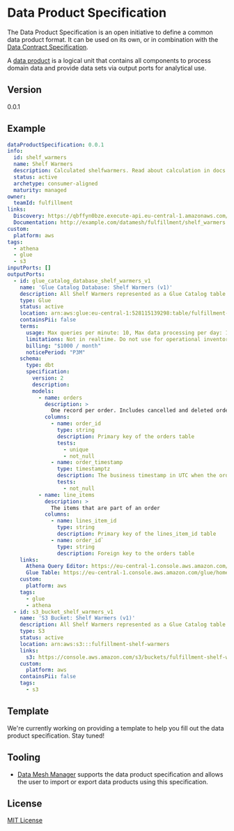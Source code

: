 # Data Product Specification

The Data Product Specification is an open initiative to define a common data product format.
It can be used on its own, or in combination with the [Data Contract Specification](https://datacontract-specification.com).

A [data product](https://www.datamesh-manager.com/learn/what-is-a-data-product) is a logical unit that contains all components to process domain data and provide data sets via output ports for analytical use.

Version
---

0.0.1

Example
---

```yaml
dataProductSpecification: 0.0.1
info:
  id: shelf_warmers
  name: Shelf Warmers
  description: Calculated shelfwarmers. Read about calculation in docs.
  status: active
  archetype: consumer-aligned
  maturity: managed
owner:
  teamId: fulfillment
links:
  Discovery: https://qbffyn0bze.execute-api.eu-central-1.amazonaws.com/prod
  Documentation: http://example.com/datamesh/fulfillment/shelf_warmers
custom:
  platform: aws
tags:
  - athena
  - glue
  - s3
inputPorts: []
outputPorts:
  - id: glue_catalog_database_shelf_warmers_v1
    name: 'Glue Catalog Database: Shelf Warmers (v1)'
    description: All Shelf Warmers represented as a Glue Catalog table
    type: Glue
    status: active
    location: arn:aws:glue:eu-central-1:528115139298:table/fulfillment-shelf-warmers/shelf_warmers
    containsPii: false
    terms:
      usage: Max queries per minute: 10, Max data processing per day: 1 TiB
      limitations: Not in realtime. Do not use for operational inventory cleaning.
      billing: "$1000 / month"
      noticePeriod: "P3M"
    schema:
      type: dbt
      specification:
        version: 2
        description:
        models:
          - name: orders
            description: >
              One record per order. Includes cancelled and deleted orders.
            columns:
              - name: order_id
                type: string
                description: Primary key of the orders table
                tests:
                  - unique
                  - not_null
              - name: order_timestamp
                type: timestamptz
                description: The business timestamp in UTC when the order was successfully registered in the source system and the payment was successful.
                tests:
                  - not_null
          - name: line_items
            description: >
              The items that are part of an order
            columns:
              - name: lines_item_id
                type: string
                description: Primary key of the lines_item_id table
              - name: order_id`
                type: string
                description: Foreign key to the orders table
    links:
      Athena Query Editor: https://eu-central-1.console.aws.amazon.com/athena/home?region=eu-central-1#/query-editor
      Glue Table: https://eu-central-1.console.aws.amazon.com/glue/home?region=eu-central-1#/v2/data-catalog/tables/view/fulfillment_shelf_warmers?database=fulfillment-shelf-warmers&catalogId=528115139298
    custom:
      platform: aws
    tags:
      - glue
      - athena
  - id: s3_bucket_shelf_warmers_v1
    name: 'S3 Bucket: Shelf Warmers (v1)'
    description: All Shelf Warmers represented as a Glue Catalog table
    type: S3
    status: active
    location: arn:aws:s3:::fulfillment-shelf-warmers
    links:
      s3: https://console.aws.amazon.com/s3/buckets/fulfillment-shelf-warmers?region=eu-central-1&prefix=output/data/
    custom:
      platform: aws
    containsPii: false
    tags:
      - s3
```

Template
---
We're currently working on providing a template to help you fill out the data product specification. Stay tuned!

Tooling
---
- [Data Mesh Manager](https://www.datamesh-manager.com/) supports the data product specification and allows the user to import or export data products using this specification.

License
---
[MIT License](LICENSE)
